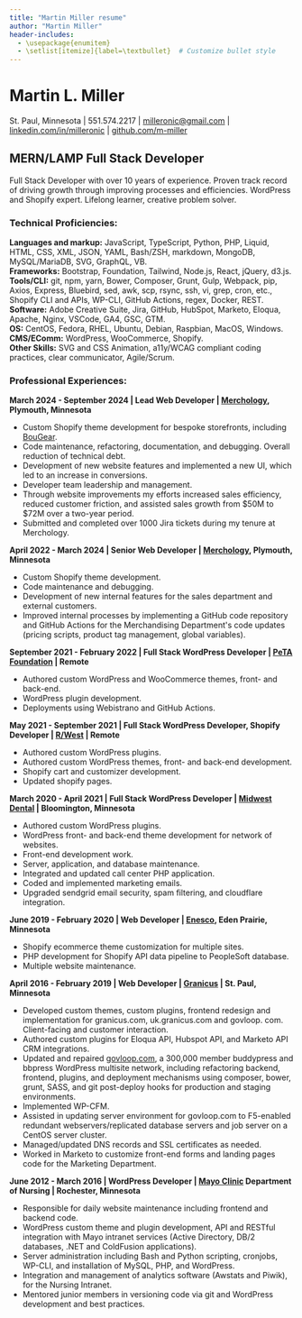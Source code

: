 ```yaml
---
title: "Martin Miller resume"
author: "Martin Miller"
header-includes:
  - \usepackage{enumitem}
  - \setlist[itemize]{label=\textbullet}  # Customize bullet style
---
```


# Martin L. Miller  
St. Paul, Minnesota | 551.574.2217 | [milleronic@gmail.com](mailto:milleronic@gmail.com) | [linkedin.com/in/milleronic](http://linkedin.com/in/milleronic) | [github.com/m-miller](http://github.com/m-miller)

## MERN/LAMP Full Stack Developer 
Full Stack Developer with over 10 years of experience. Proven track record of driving growth through improving processes and efficiencies. WordPress and Shopify expert. Lifelong learner, creative problem solver. 

### **Technical Proficiencies:**
**Languages and markup:** JavaScript, TypeScript, Python, PHP, Liquid, HTML, CSS, XML, JSON, YAML, Bash/ZSH, markdown, MongoDB, MySQL/MariaDB, SVG, GraphQL, VB.\
**Frameworks:** Bootstrap, Foundation, Tailwind, Node.js, React, jQuery, d3.js.\
**Tools/CLI:** git, npm, yarn, Bower, Composer, Grunt, Gulp, Webpack, pip, Axios, Express, Bluebird, sed, awk, scp, rsync, ssh, vi, grep, cron, etc., Shopify CLI and APIs, WP-CLI, GitHub Actions, regex, Docker, REST.\
**Software:** Adobe Creative Suite, Jira, GitHub, HubSpot, Marketo, Eloqua, Apache, Nginx, VSCode, GA4, GSC, GTM.\
**OS:** CentOS, Fedora, RHEL, Ubuntu, Debian, Raspbian, MacOS, Windows.\
**CMS/EComm:** WordPress, WooCommerce, Shopify.\
**Other Skills:** SVG and CSS Animation, a11y/WCAG compliant coding practices, clear communicator, Agile/Scrum. 

### **Professional Experiences:**  
**March 2024 \- September 2024 | Lead Web Developer | [Merchology](https://www.merchology.com), Plymouth, Minnesota**  
- Custom Shopify theme development for bespoke storefronts, including [BouGear](https://bougear.com).
- Code maintenance, refactoring, documentation, and debugging. Overall reduction of technical debt.
- Development of new website features and implemented a new UI, which led to an increase in conversions.  
- Developer team leadership and management.  
- Through website improvements my efforts increased sales efficiency, reduced customer friction, and assisted sales growth from $50M to $72M over a two-year period.  
- Submitted and completed over 1000 Jira tickets during my tenure at Merchology.

**April 2022 \- March 2024 | Senior Web Developer | [Merchology](https://www.merchology.com), Plymouth, Minnesota**  
- Custom Shopify theme development.  
- Code maintenance and debugging.  
- Development of new internal features for the sales department and external customers.
- Improved internal processes by implementing a GitHub code repository and GitHub Actions for the Merchandising Department's code updates (pricing scripts, product tag management, global variables).

**September 2021 \- February 2022 | Full Stack WordPress Developer | [PeTA Foundation](https://peta.org) | Remote**  
- Authored custom WordPress and WooCommerce themes, front- and back-end.  
- WordPress plugin development.  
- Deployments using Webistrano and GitHub Actions.

**May 2021 \- September 2021 | Full Stack WordPress Developer, Shopify Developer | [R/West](https://www.rwest.com/) | Remote**  
- Authored custom WordPress plugins.  
- Authored custom WordPress themes, front- and back-end development.  
- Shopify cart and customizer development.  
- Updated shopify pages.

**March 2020 \- April 2021 | Full Stack WordPress Developer | [Midwest Dental](https://midwest-dental.com/) | Bloomington, Minnesota**  
- Authored custom WordPress plugins.  
- WordPress front- and back-end theme development for network of websites.  
- Front-end development work.  
- Server, application, and database maintenance.  
- Integrated and updated call center PHP application.  
- Coded and implemented marketing emails.  
- Upgraded sendgrid email security, spam filtering, and cloudflare integration.

**June 2019 \- February 2020 | Web Developer | [Enesco](https://shop.enesco.com/), Eden Prairie, Minnesota**  
- Shopify ecommerce theme customization for multiple sites.  
- PHP development for Shopify API data pipeline to PeopleSoft database.  
- Multiple website maintenance.

**April 2016 \- February 2019 | Web Developer | [Granicus](https://granicus.com/) | St. Paul, Minnesota**  
- Developed custom themes, custom plugins, frontend redesign and implementation for granicus.com, uk.granicus.com and govloop. com. Client-facing and customer interaction.  
- Authored custom plugins for Eloqua API, Hubspot API, and Marketo API CRM integrations.  
- Updated and repaired [govloop.com](https://www.govloop.com), a 300,000 member buddypress and bbpress WordPress multisite network, including refactoring backend, frontend, plugins, and deployment mechanisms using composer, bower, grunt, SASS, and git post-deploy hooks for production and staging environments.  
- Implemented WP-CFM.  
- Assisted in updating server environment for govloop.com to F5-enabled redundant webservers/replicated database servers and job server on a CentOS server cluster.  
- Managed/updated DNS records and SSL certificates as needed.  
- Worked in Marketo to customize front-end forms and landing pages code for the Marketing Department.

**June 2012 \- March 2016 | WordPress Developer | [Mayo Clinic](https://www.mayoclinic.org/) Department of Nursing | Rochester, Minnesota**  
- Responsible for daily website maintenance including frontend and backend code.  
- WordPress custom theme and plugin development, API and RESTful integration with Mayo intranet services (Active Directory, DB/2 databases, .NET and ColdFusion applications).  
- Server administration including Bash and Python scripting, cronjobs, WP-CLI, and installation of MySQL, PHP, and WordPress.  
- Integration and management of analytics software (Awstats and Piwik), for the Nursing Intranet.  
- Mentored junior members in versioning code via git and WordPress development and best practices.

